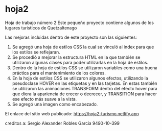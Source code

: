 # hoja2
Hoja de trabajo número 2
Este pequeño proyecto contiene algunos de los lugares turisticos de Quetzaltenago

Las mejoras incluidas dentro de este proyecto son las siguientes:

 1. Se agregó una hoja de estilos CSS la cual se vinculó al index para que los estilos se reflejaran.
 2. Se procedió a mejorar la estructura HTML en la que también se utilizaron algunas clases para poder utilizarlas en la hoja de estilos.
 3. Dentro de la hoja de estilos CSS se utilizaron variables como una buena práctica para el mantenimiento de los colores.
 4. En la hoja de estilos CSS se utilizaron algunos efectos, utilizando la pseudoclase HOVER en las etiquetas <a></a> y en las tarjetas. En estas también se utilizaron las animaciones TRANSFORM dentro del efecto hover para que diera la apariencia de crecer o decrecer, y TRANSITION para hacer ese efecto más suave a la vista.
 5. Se agregó una imagen como encabezado.



El enlace del sitio web publicado:
https://hoja2-turismo.netlify.app

creditos a: 
Sergio Alexander Robles García 9490-10-399
